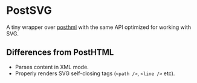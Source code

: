 # PostSVG

A tiny wrapper over [posthml](https://github.com/posthtml/posthtml) with the same API optimized for working with SVG.

## Differences from PostHTML

- Parses content in XML mode.
- Properly renders SVG self-closing tags (`<path />`, `<line />` etc).